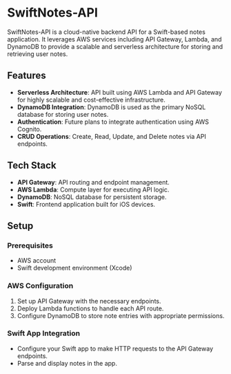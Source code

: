 # SwiftNotes-API

SwiftNotes-API is a cloud-native backend API for a Swift-based notes application. It leverages AWS services including API Gateway, Lambda, and DynamoDB to provide a scalable and serverless architecture for storing and retrieving user notes.

## Features
- **Serverless Architecture**: API built using AWS Lambda and API Gateway for highly scalable and cost-effective infrastructure.
- **DynamoDB Integration**: DynamoDB is used as the primary NoSQL database for storing user notes.
- **Authentication**: Future plans to integrate authentication using AWS Cognito.
- **CRUD Operations**: Create, Read, Update, and Delete notes via API endpoints.

## Tech Stack
- **API Gateway**: API routing and endpoint management.
- **AWS Lambda**: Compute layer for executing API logic.
- **DynamoDB**: NoSQL database for persistent storage.
- **Swift**: Frontend application built for iOS devices.

## Setup

### Prerequisites
- AWS account
- Swift development environment (Xcode)

### AWS Configuration
1. Set up API Gateway with the necessary endpoints.
2. Deploy Lambda functions to handle each API route.
3. Configure DynamoDB to store note entries with appropriate permissions.

### Swift App Integration
- Configure your Swift app to make HTTP requests to the API Gateway endpoints.
- Parse and display notes in the app.
